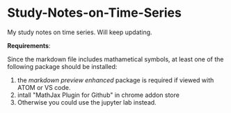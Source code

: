# Study-Notes-on-Time-Series
My study notes on time series. Will keep updating.

**Requirements**:

Since the markdown file includes mathametical symbols, at least one of the following package should be installed:

1. the *markdown preview enhanced* package is required if viewed with ATOM or VS code. 
2. intall "MathJax Plugin for Github" in chrome addon store
3. Otherwise you could use the jupyter lab instead.
